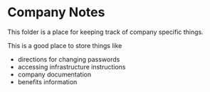 # Company Notes

This folder is a place for keeping track of company specific things.

This is a good place to store things like
 - directions for changing passwords
 - accessing infrastructure instructions
 - company documentation
 - benefits information